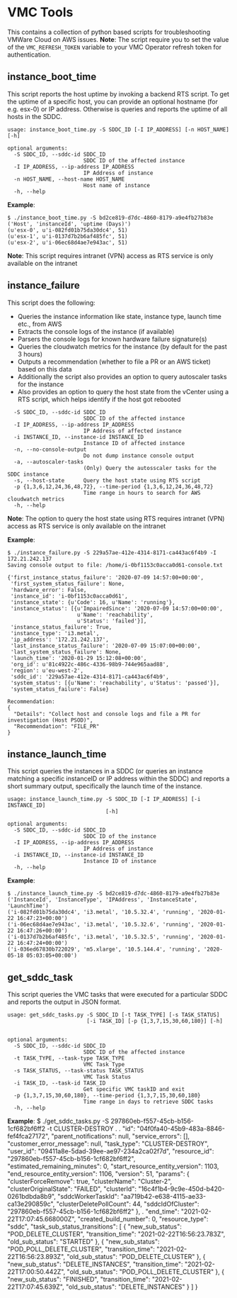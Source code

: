 # VMC Tools

This contains a collection of python based scripts for troubleshooting VMWare Cloud on AWS issues.
**Note**: The script require you to set the value of the `VMC_REFRESH_TOKEN` variable to your VMC Operator refresh token for authentication.

## instance_boot_time

This script reports the host uptime by invoking a backend RTS script. To get the uptime of a specific host, you can provide an optional hostname (for e.g. esx-0) or IP address. Otherwise is queries and reports the uptime of all hosts in the SDDC.
```
usage: instance_boot_time.py -S SDDC_ID [-I IP_ADDRESS] [-n HOST_NAME] [-h]

optional arguments:
  -S SDDC_ID, --sddc-id SDDC_ID
                        SDDC ID of the affected instance
  -I IP_ADDRESS, --ip-address IP_ADDRESS
                        IP Address of instance
  -n HOST_NAME, --host-name HOST_NAME
                        Host name of instance
  -h, --help
  ```

**Example**:
```
$ ./instance_boot_time.py -S bd2ce819-d7dc-4860-8179-a9e4fb27b83e 
('Host', 'instanceId', 'uptime (Days)')
(u'esx-0', u'i-082fd01b75da30dc4', 51)
(u'esx-1', u'i-0137d7b2b6af485fc', 51)
(u'esx-2', u'i-06ec68d4ae7e943ac', 51)
```

**Note**: This script requires intranet (VPN) access as RTS service is only available on the intranet

## instance_failure

This script does the following:

 - Queries the instance information like state, instance type, launch time etc., from AWS
 - Extracts the console logs of the instance (if available)
 - Parsers the console logs for known hardware failure signature(s)
 - Queries the cloudwatch metrics for the instance (by default for the past 3 hours)
 - Outputs a recommendation (whether to file a PR or an AWS ticket) based on this data
 - Additionally the script also provides an option to query autoscaler tasks for the instance
 - Also provides an option to query the host state from the vCenter using a RTS script, which helps identify if the host got rebooted

```
  -S SDDC_ID, --sddc-id SDDC_ID
                        SDDC ID of the affected instance
  -I IP_ADDRESS, --ip-address IP_ADDRESS
                        IP Address of affected instance
  -i INSTANCE_ID, --instance-id INSTANCE_ID
                        Instance ID of affected instance
  -n, --no-console-output
                        Do not dump instance console output
  -a, --autoscaler-tasks
                        (Only) Query the autosscaler tasks for the SDDC instance
  -s, --host-state      Query the host state using RTS script
  -p {1,3,6,12,24,36,48,72}, --time-period {1,3,6,12,24,36,48,72}
                        Time range in hours to search for AWS cloudwatch metrics
  -h, --help
```

**Note**: The option to query the host state using RTS requires intranet (VPN) access as RTS service is only available on the intranet

**Example**:
```
$ ./instance_failure.py -S 229a57ae-412e-4314-8171-ca443ac6f4b9 -I 172.21.242.137
Saving console output to file: /home/i-0bf1153c0acca0d61-console.txt

{'first_instance_status_failure': '2020-07-09 14:57:00+00:00',
 'first_system_status_failure': None,
 'hardware_error': False,
 'instance_id': 'i-0bf1153c0acca0d61',
 'instance_state': {u'Code': 16, u'Name': 'running'},
 'instance_status': [{u'ImpairedSince': '2020-07-09 14:57:00+00:00',
                      u'Name': 'reachability',
                      u'Status': 'failed'}],
 'instance_status_failure': True,
 'instance_type': 'i3.metal',
 'ip_address': '172.21.242.137',
 'last_instance_status_failure': '2020-07-09 15:07:00+00:00',
 'last_system_status_failure': None,
 'launch_time': '2020-01-29 15:12:08+00:00',
 'org_id': u'81c4922c-486c-4336-98b9-744e965aad88',
 'region': u'eu-west-2',
 'sddc_id': '229a57ae-412e-4314-8171-ca443ac6f4b9',
 'system_status': [{u'Name': 'reachability', u'Status': 'passed'}],
 'system_status_failure': False}

Recommendation:
{
  "Details": "Collect host and console logs and file a PR for investigation (Host PSOD)", 
  "Recommendation": "FILE_PR"
}
```

## instance_launch_time

This script queries the instances in a SDDC (or queries an instance matching a specific instanceID or IP address within the SDDC) and reports a short summary output, specifically the launch time of the instance.
```
usage: instance_launch_time.py -S SDDC_ID [-I IP_ADDRESS] [-i INSTANCE_ID]
                               [-h]

optional arguments:
  -S SDDC_ID, --sddc-id SDDC_ID
                        SDDC ID of the instance
  -I IP_ADDRESS, --ip-address IP_ADDRESS
                        IP Address of instance
  -i INSTANCE_ID, --instance-id INSTANCE_ID
                        Instance ID of instance
  -h, --help
```
**Example**:
```
$ ./instance_launch_time.py -S bd2ce819-d7dc-4860-8179-a9e4fb27b83e
('InstanceId', 'InstanceType', 'IPAddress', 'InstanceState', 'LaunchTime')
('i-082fd01b75da30dc4', 'i3.metal', '10.5.32.4', 'running', '2020-01-22 16:47:23+00:00')
('i-06ec68d4ae7e943ac', 'i3.metal', '10.5.32.6', 'running', '2020-01-22 16:47:26+00:00')
('i-0137d7b2b6af485fc', 'i3.metal', '10.5.32.5', 'running', '2020-01-22 16:47:24+00:00')
('i-036ed67830b722029', 'm5.xlarge', '10.5.144.4', 'running', '2020-05-18 05:03:05+00:00')
```

## get_sddc_task

This script queries the VMC tasks that were executed for a particular SDDC and reports the output in JSON format.
```
usage: get_sddc_tasks.py -S SDDC_ID [-t TASK_TYPE] [-s TASK_STATUS]
                         [-i TASK_ID] [-p {1,3,7,15,30,60,180}] [-h]


optional arguments:
  -S SDDC_ID, --sddc-id SDDC_ID
                        SDDC ID of the affected instance
  -t TASK_TYPE, --task-type TASK_TYPE
                        VMC Task Type
  -s TASK_STATUS, --task-status TASK_STATUS
                        VMC Task Status
  -i TASK_ID, --task-id TASK_ID
                        Get specific VMC taskID and exit
  -p {1,3,7,15,30,60,180}, --time-period {1,3,7,15,30,60,180}
                        Time range in days to retrieve SDDC tasks
  -h, --help
```
**Example**:
$ ./get_sddc_tasks.py -S 297860eb-f557-45cb-b156-1cf682bf6ff2 -t CLUSTER-DESTROY
  .
<snip>
  .
    "id": "04f0fa40-45b9-483a-8846-fef4fca27172", 
    "parent_notifications": null, 
    "service_errors": [], 
    "customer_error_message": null, 
    "task_type": "CLUSTER-DESTROY", 
    "user_id": "09411a8e-5dad-39ee-ae97-234a2ca02f7d", 
    "resource_id": "297860eb-f557-45cb-b156-1cf682bf6ff2", 
    "estimated_remaining_minutes": 0, 
    "start_resource_entity_version": 1103, 
    "end_resource_entity_version": 1106, 
    "version": 51, 
    "params": {
      "clusterForceRemove": true, 
      "clusterName": "Cluster-2", 
      "clusterOriginalState": "FAILED", 
      "clusterId": "16c4f1b4-9c9e-450d-b420-0261bdbda8b9", 
      "sddcWorkerTaskId": "aa719b42-e638-4115-ae33-ca13e290859c", 
      "clusterDeletePollCount": 44, 
      "sddcIdOfCluster": "297860eb-f557-45cb-b156-1cf682bf6ff2"
    }, 
  .
<snip>
    "end_time": "2021-02-22T17:07:45.668000Z", 
    "created_build_number": 0, 
    "resource_type": "sddc", 
    "task_sub_status_transitions": [
      {
        "new_sub_status": "POD_DELETE_CLUSTER", 
        "transition_time": "2021-02-22T16:56:23.783Z", 
        "old_sub_status": "STARTED"
      }, 
      {
        "new_sub_status": "POD_POLL_DELETE_CLUSTER", 
        "transition_time": "2021-02-22T16:56:23.893Z", 
        "old_sub_status": "POD_DELETE_CLUSTER"
      }, 
      {
        "new_sub_status": "DELETE_INSTANCES", 
        "transition_time": "2021-02-22T17:00:50.442Z", 
        "old_sub_status": "POD_POLL_DELETE_CLUSTER"
      }, 
      {
        "new_sub_status": "FINISHED", 
        "transition_time": "2021-02-22T17:07:45.639Z", 
        "old_sub_status": "DELETE_INSTANCES"
      }
    ]
  }
```
